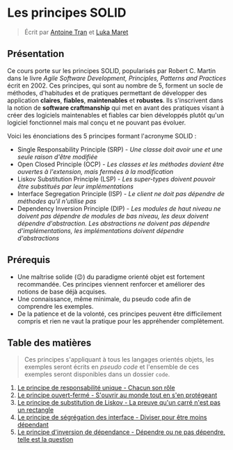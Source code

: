 # Les principes SOLID

> Écrit par [Antoine Tran](https://github.com/Tran-Antoine) et [Luka Maret](https://github.com/LukaMrt)

## Présentation

Ce cours porte sur les principes SOLID, popularisés par Robert C. Martin dans le livre *Agile Software Development, Principles, Patterns and Practices* écrit en 2002. Ces principes, qui sont au nombre de 5, forment un socle de méthodes, d'habitudes et de pratiques permettant de développer des application **claires**, **fiables**, **maintenables** et **robustes**. Ils s'inscrivent dans la notion de **software craftmanship** qui met en avant des pratiques visant à créer des logiciels maintenables et fiables car bien développés plutôt qu'un logiciel fonctionnel mais mal conçu et ne pouvant pas évoluer.

Voici les énonciations des 5 principes formant l'acronyme SOLID :

* Single Responsability Principle (SRP) - *Une classe doit avoir une et une seule raison d'être modifiée*
* Open Closed Principle (OCP) - *Les classes et les méthodes dovient être ouvertes à l'extension, mais fermées à la modification*
* Liskov Substitution Principle (LSP) - *Les super-types doivent pouvoir être substitués par leur implémentations*
* Interface Segregation Principle (ISP) - *Le client ne doit pas dépendre de méthodes qu'il n'utilise pas*
* Dependency Inversion Principle (DIP) - *Les modules de haut niveau ne doivent pas dépendre de modules de bas niveau, les deux doivent dépendre d'abstraction. Les abstractions ne doivent pas dépendre d'implémentations, les implémentations doivent dépendre d'abstractions*

## Prérequis

* Une maîtrise solide (😉) du paradigme orienté objet est fortement recommandée. Ces principes viennent renforcer et améliorer des notions de base déjà acquises.
* Une connaissance, même minimale, du pseudo code afin de comprendre les exemples.
* De la patience et de la volonté, ces principes peuvent être difficilement compris et rien ne vaut la pratique pour les appréhender complètement.

## Table des matières

> Ces principes s'appliquant à tous les langages orientés objets, les exemples seront écrits en *pseudo code* et l'ensemble de ces exemples seront disponibles dans un dossier `code`.

1. [Le principe de responsabilité unique - Chacun son rôle](fr/1_principe_responsabilite_unique/Single_Responsability_Principle.md)
2. [Le principe ouvert-fermé - S'ouvrir au monde tout en s'en protégeant](fr/2_principe_ouvert_fermé/Open_Closed_Principle.md)
3. [Le principe de substitution de Liskov - La preuve qu'un carré n'est pas un rectangle](fr/3_principe_substitution_liskov/Liskov_Substitution_Principle.md)
4. [Le principe de ségrégation des interface - Diviser pour être moins dépendant](fr/4_principe_segregation_interfaces/Interface_Segregation_Principle.md)
5. [Le principe d'inversion de dépendance - Dépendre ou ne pas dépendre, telle est la question](fr/5_principe_inversion_dependance/Dependance_Inversion_Principle.md)